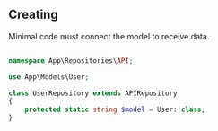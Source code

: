 ## Creating

Minimal code must connect the model to receive data.

```php

namespace App\Repositories\API;

use App\Models\User;

class UserRepository extends APIRepository
{
    protected static string $model = User::class;
}

```
